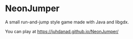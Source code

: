 # NeonJumper
A small run-and-jump style game made with Java and libgdx.

You can play at https://juhdanad.github.io/NeonJumper/
